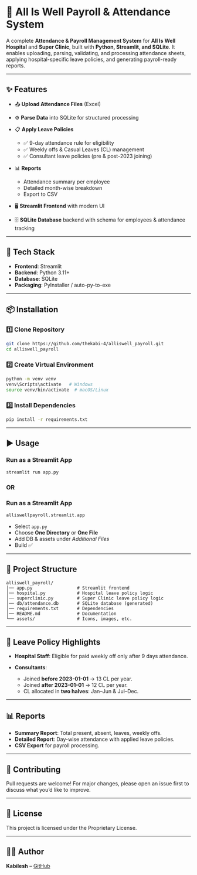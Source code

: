 # 🏥 All Is Well Payroll & Attendance System

A complete **Attendance & Payroll Management System** for **All Is Well Hospital** and **Super Clinic**, built with **Python, Streamlit, and SQLite**. It enables uploading, parsing, validating, and processing attendance sheets, applying hospital-specific leave policies, and generating payroll-ready reports.

---

## ✨ Features

* 📤 **Upload Attendance Files** (Excel)
* ⚙️ **Parse Data** into SQLite for structured processing
* 📋 **Apply Leave Policies**

  * ✅ 9-day attendance rule for eligibility
  * ✅ Weekly offs & Casual Leaves (CL) management
  * ✅ Consultant leave policies (pre & post-2023 joining)
* 📊 **Reports**

  * Attendance summary per employee
  * Detailed month-wise breakdown
  * Export to CSV
* 🖥 **Streamlit Frontend** with modern UI
* 🗄 **SQLite Database** backend with schema for employees & attendance tracking

---

## 🚀 Tech Stack

* **Frontend**: Streamlit
* **Backend**: Python 3.11+
* **Database**: SQLite
* **Packaging**: PyInstaller / auto-py-to-exe

---

## 📦 Installation

### 1️⃣ Clone Repository

```bash
git clone https://github.com/thekabi-4/alliswell_payroll.git
cd alliswell_payroll
```

### 2️⃣ Create Virtual Environment

```bash
python -m venv venv
venv\Scripts\activate   # Windows
source venv/bin/activate  # macOS/Linux
```

### 3️⃣ Install Dependencies

```bash
pip install -r requirements.txt
```

---

## ▶️ Usage

### Run as a Streamlit App

```bash
streamlit run app.py
```

### OR

### Run as a Streamlit App

```bash
alliswellpayroll.streamlit.app
```

* Select `app.py`
* Choose **One Directory** or **One File**
* Add DB & assets under *Additional Files*
* Build ✅

---

## 📂 Project Structure

```
alliswell_payroll/
│── app.py                 # Streamlit frontend
│── hospital.py            # Hospital leave policy logic
│── superclinic.py         # Super Clinic leave policy logic
│── db/attendance.db       # SQLite database (generated)
│── requirements.txt       # Dependencies
│── README.md              # Documentation
└── assets/                # Icons, images, etc.
```

---

## 📝 Leave Policy Highlights

* **Hospital Staff**: Eligible for paid weekly off only after 9 days attendance.
* **Consultants**:

  * Joined **before 2023-01-01** → 13 CL per year.
  * Joined **after 2023-01-01** → 12 CL per year.
  * CL allocated in **two halves**: Jan–Jun & Jul–Dec.

---

## 📊 Reports

* **Summary Report**: Total present, absent, leaves, weekly offs.
* **Detailed Report**: Day-wise attendance with applied leave policies.
* **CSV Export** for payroll processing.

---

## 🤝 Contributing

Pull requests are welcome! For major changes, please open an issue first to discuss what you’d like to improve.

---

## 📜 License

This project is licensed under the Proprietary License.

---

## 👨‍💻 Author

**Kabilesh** – [GitHub](https://github.com/thekabi-4)
